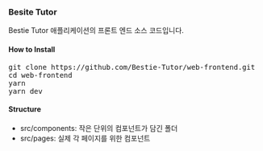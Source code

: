 ### Besite Tutor

Bestie Tutor 애플리케이션의 프론트 엔드 소스 코드입니다.

#### How to Install

<pre>
git clone https://github.com/Bestie-Tutor/web-frontend.git
cd web-frontend
yarn
yarn dev
</pre>

#### Structure

* src/components: 작은 단위의 컴포넌트가 담긴 폴더
* src/pages: 실제 각 페이지를 위한 컴포넌트